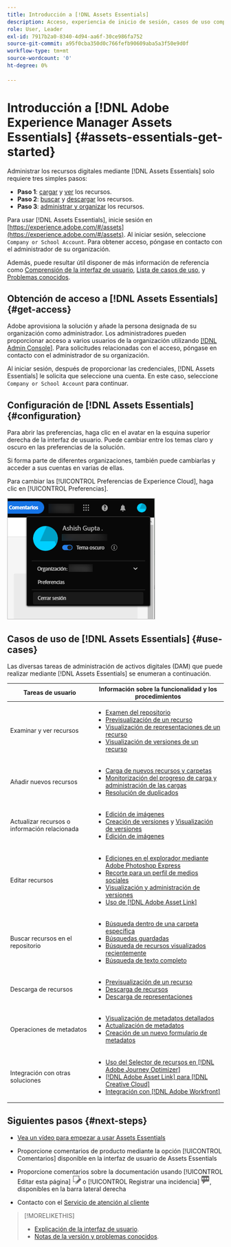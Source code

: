 ```yaml
---
title: Introducción a [!DNL Assets Essentials]
description: Acceso, experiencia de inicio de sesión, casos de uso compatibles y problemas conocidos de [!DNL Assets Essentials].
role: User, Leader
exl-id: 7917b2a0-8340-4d94-aa6f-30ce986fa752
source-git-commit: a95f0cba350d0c766fefb90609aba5a3f50e9d0f
workflow-type: tm+mt
source-wordcount: '0'
ht-degree: 0%

---
```


# Introducción a [!DNL Adobe Experience Manager Assets Essentials] {#assets-essentials-get-started}

<!-- TBD: Make links for these steps. -->

Administrar los recursos digitales mediante [!DNL Assets Essentials] solo requiere tres simples pasos:

* **Paso 1**: [cargar](/help/add-delete.md) y [ver](/help/navigate-view.md) los recursos.
* **Paso 2**: [buscar](/help/search.md) y [descargar](/help/manage-organize.md#download) los recursos.
* **Paso 3**: [administrar y organizar](/help/manage-organize.md) los recursos.

Para usar [!DNL Assets Essentials], inicie sesión en [https://experience.adobe.com/#/assets](https://experience.adobe.com/#/assets). Al iniciar sesión, seleccione `Company or School Account`. Para obtener acceso, póngase en contacto con el administrador de su organización.

Además, puede resultar útil disponer de más información de referencia como [Comprensión de la interfaz de usuario](/help/navigate-view.md), [Lista de casos de uso](#use-cases), <!-- TBD: [supported file types](/help/supported-file-formats.md), --> y [Problemas conocidos](/help/release-notes.md#known-issues).

## Obtención de acceso a [!DNL Assets Essentials] {#get-access}

Adobe aprovisiona la solución y añade la persona designada de su organización como administrador. Los administradores pueden proporcionar acceso a varios usuarios de la organización utilizando [[!DNL Admin Console]](https://helpx.adobe.com/es/enterprise/using/admin-console.html). Para solicitudes relacionadas con el acceso, póngase en contacto con el administrador de su organización.

Al iniciar sesión, después de proporcionar las credenciales, [!DNL Assets Essentials] le solicita que seleccione una cuenta. En este caso, seleccione `Company or School Account` para continuar.

## Configuración de [!DNL Assets Essentials] {#configuration}

Para abrir las preferencias, haga clic en el avatar en la esquina superior derecha de la interfaz de usuario. Puede cambiar entre los temas claro y oscuro en las preferencias de la solución.

Si forma parte de diferentes organizaciones, también puede cambiarlas y acceder a sus cuentas en varias de ellas.

Para cambiar las [!UICONTROL Preferencias de Experience Cloud], haga clic en [!UICONTROL Preferencias].

![Preferencia para cambiar el tema oscuro y el claro](assets/theme-change.png)

## Casos de uso de [!DNL Assets Essentials] {#use-cases}

Las diversas tareas de administración de activos digitales (DAM) que puede realizar mediante [!DNL Assets Essentials] se enumeran a continuación.

| Tareas de usuario | Información sobre la funcionalidad y los procedimientos |
|-----|------|
| Examinar y ver recursos | <ul> <li>[Examen del repositorio](/help/navigate-view.md#view-assets-and-details) </li> <li> [Previsualización de un recurso](/help/navigate-view.md#preview-assets) <li> [Visualización de representaciones de un recurso](/help/add-delete.md#renditions) </li> <li>[Visualización de versiones de un recurso](/help/manage-organize.md#view-versions)</li></ul> |
| Añadir nuevos recursos | <ul> <li>[Carga de nuevos recursos y carpetas](/help/add-delete.md#add-assets)</li> <li>[Monitorización del progreso de carga y administración de las cargas](/help/add-delete.md#upload-progress)</li> <li>[Resolución de duplicados](/help/add-delete.md#resolve-upload-fails)</li> </ul> |
| Actualizar recursos o información relacionada | <ul> <li>[Edición de imágenes](/help/edit-images.md)</li> <li>[Creación de versiones](/help/manage-organize.md#create-versions) y [Visualización de versiones](/help/manage-organize.md#view-versions)</li> <li>[Edición de imágenes](/help/edit-images.md)</li> </ul> |
| Editar recursos | <ul> <li>[Ediciones en el explorador mediante Adobe Photoshop Express](/help/edit-images.md)</li> <li>[Recorte para un perfil de medios sociales](/help/edit-images.md#crop-straighten-images)</li> <li>[Visualización y administración de versiones](/help/manage-organize.md#view-versions)</li> <li>[Uso de [!DNL Adobe Asset Link]](/help/integration.md#integrations)</ul></ul> |
| Buscar recursos en el repositorio | <ul> <li>[Búsqueda dentro de una carpeta específica](/help/search.md#refine-search-results)</li> <li>[Búsquedas guardadas](/help/search.md#saved-search)</li> <li>[Búsqueda de recursos visualizados recientemente](/help/search.md)</li> <li>[Búsqueda de texto completo](/help/search.md) |
| Descarga de recursos | <ul> <li> [Previsualización de un recurso](/help/navigate-view.md#preview-assets) </li> <li> [Descarga de recursos](/help/manage-organize.md#download) <li> [Descarga de representaciones](/help/add-delete.md#renditions) </li></ul> |
| Operaciones de metadatos | <ul> <li>[Visualización de metadatos detallados](/help/metadata.md) </li> <li> [Actualización de metadatos](/help/metadata.md#update-metadata)</li> <li> [Creación de un nuevo formulario de metadatos](/help/metadata.md#metadata-forms) </li> </ul> |
| Integración con otras soluciones | <ul> <li>[Uso del Selector de recursos en [!DNL Adobe Journey Optimizer]](/help/integration.md)</li> <li>[[!DNL Adobe Asset Link] para [!DNL Creative Cloud]](/help/integration.md)</li> <li>[Integración con [!DNL Adobe Workfront]](/help/integration.md)</li> </ul> |

## Siguientes pasos {#next-steps}

* [Vea un vídeo para empezar a usar Assets Essentials](https://experienceleague.adobe.com/docs/experience-manager-learn/assets-essentials/getting-started.html?lang=es)

* Proporcione comentarios de producto mediante la opción [!UICONTROL Comentarios] disponible en la interfaz de usuario de Assets Essentials

* Proporcione comentarios sobre la documentación usando [!UICONTROL Editar esta página] ![editar la página](assets/do-not-localize/edit-page.png) o [!UICONTROL Registrar una incidencia] ![crear una incidencia de GitHub](assets/do-not-localize/github-issue.png), disponibles en la barra lateral derecha

* Contacto con el [Servicio de atención al cliente](https://experienceleague.adobe.com/?support-solution=General&amp;lang=es#support)


<!--TBD: Merge the below rows in the table when the use cases are documented/available.

| How do I delete assets? | <ul> <li>[Delete assets](/help/manage-organize.md)</li> <li>Recover deleted assets</li> <li>Permanently delete assets</li> </ul> |
| How do I share assets or find shared assets? | <ul> <li>Shared by me</li> <li>Shared with me</li> <li>Share for comments and review</li> <li>Unshare assets</li> </ul> |
| How do I collaborate with others and get my assets reviewed | <ul> <li>Share for review</li> <li>Provide comments. Resolve and filter comments</li> <li>Annotations on images</li> <li>Assign tasks to specific users and prioritize</li> </ul> |

-->

<!-- 

## ![feedback icon](assets/do-not-localize/feedback-icon.png) Provide product feedback {#provide-feedback}

Adobe welcomes feedback about the solution. To provide feedback without even switching your working application, use the [!UICONTROL Feedback] option in the user interface. It also lets you attach files such as screenshots or video recording of an issue.

  ![feedback option in the interface](assets/feedback-panel.png)

To provide feedback for documentation, click [!UICONTROL Edit this page] ![edit the page](assets/do-not-localize/edit-page.png) or [!UICONTROL Log an issue] ![create a GitHub issue](assets/do-not-localize/github-issue.png) from the right sidebar. You can do one of the following: 

* Make the content updates and submit a GitHub pull request.
* Create an issue or ticket in GitHub. Retain the automatically populated article name when creating an issue.

-->

>[!MORELIKETHIS]
>
>* [Explicación de la interfaz de usuario](/help/navigate-view.md).
>* [Notas de la versión y problemas conocidos](/help/release-notes.md).


<!-- TBD: 
>* [Supported file types](/help/supported-file-formats.md).
-->
